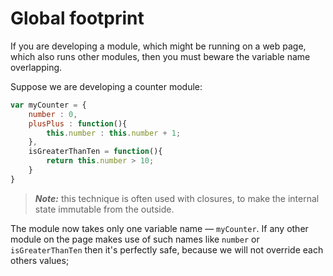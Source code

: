 # Global footprint
If you are developing a module, which might be running on a web page, which also runs other modules, then you must beware the variable name overlapping.

Suppose we are developing a counter module:
```js
var myCounter = {
    number : 0,
    plusPlus : function(){
        this.number : this.number + 1;
    },
    isGreaterThanTen = function(){
        return this.number > 10;
    }
}
```
> ***Note:*** this technique is often used with closures, to make the internal state immutable from the outside.

The module now takes only one variable name — `myCounter`. If any other module on the page makes use of such names like `number` or `isGreaterThanTen` then it's perfectly safe, because we will not override each others values;
